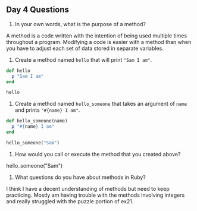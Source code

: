 ## Day 4 Questions

1. In your own words, what is the purpose of a method?

A method is a code written with the intention of being used multiple times throughout a program. Modifying a code is easier with a method than when you have to adjust each set of data stored in separate variables.

1. Create a method named `hello` that will print `"Sam I am"`.

``` Ruby
def hello
  p "Sam I am"
end

hello
```

1. Create a method named `hello_someone` that takes an argument of `name` and prints `"#{name} I am"`.

``` Ruby
def hello_someone(name)
  p "#{name} I am"
end

hello_someone("Sam")
```


1. How would you call or execute the method that you created above?

hello_someone("Sam")

1. What questions do you have about methods in Ruby?

I think I have a decent understanding of methods but need to keep practicing. Mostly am having trouble with the methods involving integers and really struggled with the puzzle portion of ex21. 
